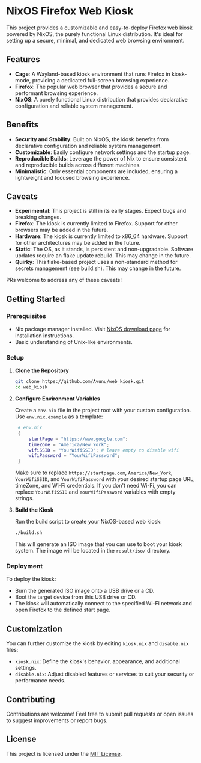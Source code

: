 # NixOS Firefox Web Kiosk

This project provides a customizable and easy-to-deploy Firefox web kiosk powered by NixOS, the purely functional Linux distribution. It's ideal for setting up a secure, minimal, and dedicated web browsing environment.

## Features

- **Cage**: A Wayland-based kiosk environment that runs Firefox in kiosk-mode, providing a dedicated full-screen browsing experience.
- **Firefox**: The popular web browser that provides a secure and performant browsing experience.
- **NixOS**: A purely functional Linux distribution that provides declarative configuration and reliable system management.

## Benefits

- **Security and Stability**: Built on NixOS, the kiosk benefits from declarative configuration and reliable system management.
- **Customizable**: Easily configure network settings and the startup page.
- **Reproducible Builds**: Leverage the power of Nix to ensure consistent and reproducible builds across different machines.
- **Minimalistic**: Only essential components are included, ensuring a lightweight and focused browsing experience.

## Caveats

- **Experimental**: This project is still in its early stages. Expect bugs and breaking changes.
- **Firefox**: The kiosk is currently limited to Firefox. Support for other browsers may be added in the future.
- **Hardware**: The kiosk is currently limited to x86_64 hardware. Support for other architectures may be added in the future.
- **Static**: The OS, as it stands, is persistent and non-upgradable. Software updates require an flake update rebuild. This may change in the future.
- **Quirky**: This flake-based project uses a non-standard method for secrets management (see build.sh). This may change in the future.

PRs welcome to address any of these caveats!

## Getting Started

### Prerequisites

- Nix package manager installed. Visit [NixOS download page](https://nixos.org/download.html) for installation instructions.
- Basic understanding of Unix-like environments.

### Setup

1. **Clone the Repository**

   ```bash
   git clone https://github.com/Avunu/web_kiosk.git
   cd web_kiosk
   ```

2. **Configure Environment Variables**

   Create a `env.nix` file in the project root with your custom configuration. Use `env.nix.example` as a template:

   ```nix
    # env.nix
    {
        startPage = "https://www.google.com";
        timeZone = "America/New_York";
        wifiSSID = "YourWifiSSID"; # leave empty to disable wifi
        wifiPassword = "YourWifiPassword";
    }
   ```

   Make sure to replace `https://startpage.com`, `America/New_York`, `YourWifiSSID`, and `YourWifiPassword` with your desired startup page URL, timeZone, and Wi-Fi credentials. If you don't need Wi-Fi, you can replace `YourWifiSSID` and `YourWifiPassword` variables with empty strings.

3. **Build the Kiosk**

   Run the build script to create your NixOS-based web kiosk:

   ```bash
   ./build.sh
   ```

   This will generate an ISO image that you can use to boot your kiosk system. The image will be located in the `result/iso/` directory.

### Deployment

To deploy the kiosk:

- Burn the generated ISO image onto a USB drive or a CD.
- Boot the target device from this USB drive or CD.
- The kiosk will automatically connect to the specified Wi-Fi network and open Firefox to the defined start page.

## Customization

You can further customize the kiosk by editing `kiosk.nix` and `disable.nix` files:

- `kiosk.nix`: Define the kiosk's behavior, appearance, and additional settings.
- `disable.nix`: Adjust disabled features or services to suit your security or performance needs.

## Contributing

Contributions are welcome! Feel free to submit pull requests or open issues to suggest improvements or report bugs.

## License

This project is licensed under the [MIT License](LICENSE).
